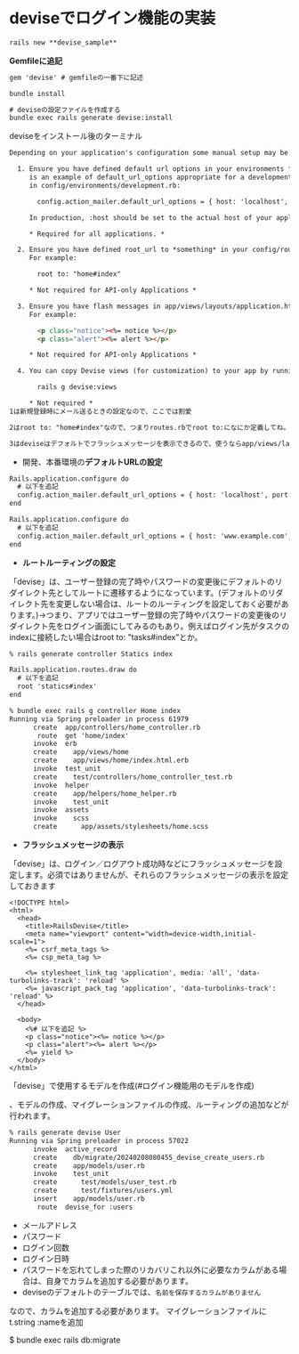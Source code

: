 # deviseでログイン機能の実装

```html
rails new **devise_sample**
```

**Gemfileに追記**

```html
gem 'devise' # gemfileの一番下に記述
```

```html
bundle install

# deviseの設定ファイルを作成する
bundle exec rails generate devise:install
```

deviseをインストール後のターミナル

```html
Depending on your application's configuration some manual setup may be required:

  1. Ensure you have defined default url options in your environments files. Here
     is an example of default_url_options appropriate for a development environment
     in config/environments/development.rb:

       config.action_mailer.default_url_options = { host: 'localhost', port: 3000 }

     In production, :host should be set to the actual host of your application.

     * Required for all applications. *

  2. Ensure you have defined root_url to *something* in your config/routes.rb.
     For example:

       root to: "home#index"

     * Not required for API-only Applications *

  3. Ensure you have flash messages in app/views/layouts/application.html.erb.
     For example:

       <p class="notice"><%= notice %></p>
       <p class="alert"><%= alert %></p>

     * Not required for API-only Applications *

  4. You can copy Devise views (for customization) to your app by running:

       rails g devise:views

     * Not required *
1は新規登録時にメール送るときの設定なので、ここでは割愛

2はroot to: "home#index"なので、つまりroutes.rbでroot to:になにか定義してね。という意味です。（URLが/のときのルーティング）

3はdeviseはデフォルトでフラッシュメッセージを表示できるので、使うならapp/views/layouts/application.html.erb.にコード書いてねーという意味ですね。
```

- 開発、本番環境の**デフォルトURLの設定**

```html
Rails.application.configure do
  # 以下を追記
  config.action_mailer.default_url_options = { host: 'localhost', port: 3000 }
end
```

```html
Rails.application.configure do
  # 以下を追記
  config.action_mailer.default_url_options = { host: 'www.example.com', port: 80 }
end
```

- **ルートルーティングの設定**

「devise」は、ユーザー登録の完了時やパスワードの変更後にデフォルトのリダイレクト先としてルートに遷移するようになっています。(デフォルトのリダイレクト先を変更しない場合は、ルートのルーティングを設定しておく必要があります。)→つまり、アプリではユーザー登録の完了時やパスワードの変更後のリダイレクト先をログイン画面にしてみるのもあり。例えばログイン先がタスクのindexに接続したい場合はroot to: "tasks#index”とか。

```html
% rails generate controller Statics index

Rails.application.routes.draw do
  # 以下を追記
  root 'statics#index'
end
```

```html
% bundle exec rails g controller Home index
Running via Spring preloader in process 61979
      create  app/controllers/home_controller.rb
       route  get 'home/index'
      invoke  erb
      create    app/views/home
      create    app/views/home/index.html.erb
      invoke  test_unit
      create    test/controllers/home_controller_test.rb
      invoke  helper
      create    app/helpers/home_helper.rb
      invoke    test_unit
      invoke  assets
      invoke    scss
      create      app/assets/stylesheets/home.scss
```

- **フラッシュメッセージの表示**

「devise」は、ログイン／ログアウト成功時などにフラッシュメッセージを設定します。必須ではありませんが、それらのフラッシュメッセージの表示を設定しておきます

```
<!DOCTYPE html>
<html>
  <head>
    <title>RailsDevise</title>
    <meta name="viewport" content="width=device-width,initial-scale=1">
    <%= csrf_meta_tags %>
    <%= csp_meta_tag %>

    <%= stylesheet_link_tag 'application', media: 'all', 'data-turbolinks-track': 'reload' %>
    <%= javascript_pack_tag 'application', 'data-turbolinks-track': 'reload' %>
  </head>

  <body>
    <%# 以下を追記 %>
    <p class="notice"><%= notice %></p>
    <p class="alert"><%= alert %></p>
    <%= yield %>
  </body>
</html>
```

「devise」で使用するモデルを作成(#ログイン機能用のモデルを作成)

、モデルの作成、マイグレーションファイルの作成、ルーティングの追加などが行われます。

```html
% rails generate devise User
Running via Spring preloader in process 57022
      invoke  active_record
      create    db/migrate/20240208080455_devise_create_users.rb
      create    app/models/user.rb
      invoke    test_unit
      create      test/models/user_test.rb
      create      test/fixtures/users.yml
      insert    app/models/user.rb
       route  devise_for :users
```

- メールアドレス
- パスワード
- ログイン回数
- ログイン日時
- パスワードを忘れてしまった際のリカバリこれ以外に必要なカラムがある場合は、自身でカラムを追加する必要があります。
- deviseのデフォルトのテーブルでは、`名前を保存するカラムがありません`

なので、カラムを追加する必要があります。
マイグレーションファイルにt.string :nameを追加

$ bundle exec rails db:migrate





